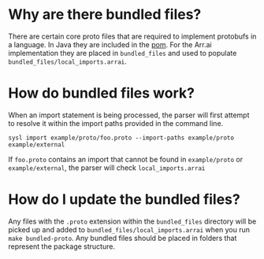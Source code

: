 # Why are there bundled files?
There are certain core proto files that are required to implement protobufs in a language. In Java they are included in the [pom](https://github.com/protocolbuffers/protobuf/blob/master/java/core/pom.xml). For the Arr.ai implementation they are placed in `bundled_files` and used to populate `bundled_files/local_imports.arrai`.

# How do bundled files work?

When an import statement is being processed, the parser will first attempt to resolve it within the import paths provided in the command line.

`sysl import example/proto/foo.proto --import-paths example/proto example/external`

If `foo.proto` contains an import that cannot be found in `example/proto` or `example/external`, the parser will check `local_imports.arrai`

# How do I update the bundled files?
Any files with the `.proto` extension within the `bundled_files` directory will be picked up and added to `bundled_files/local_imports.arrai` when you run `make bundled-proto`. Any bundled files should be placed in folders that represent the package structure.
